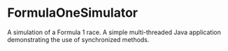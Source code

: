 # FormulaOneSimulator
A simulation of a Formula 1 race. A simple multi-threaded Java application demonstrating the use of synchronized methods.

